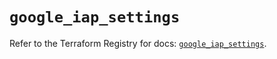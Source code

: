 # `google_iap_settings`

Refer to the Terraform Registry for docs: [`google_iap_settings`](https://registry.terraform.io/providers/hashicorp/google/6.21.0/docs/resources/iap_settings).
